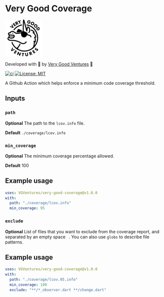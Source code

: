 # Very Good Coverage

[![Very Good Ventures](https://raw.githubusercontent.com/VGVentures/very_good_analysis/main/assets/vgv_logo.png)](https://verygood.ventures)

Developed with 💙 by [Very Good Ventures](https://verygood.ventures) 🦄

[![ci](https://github.com/VGVentures/very-good-coverage/workflows/ci/badge.svg)](https://github.com/VGVentures/very_good_analysis/actions)
[![License: MIT](https://img.shields.io/badge/license-MIT-blue.svg)](https://opensource.org/licenses/MIT)

A Github Action which helps enforce a minimum code coverage threshold.

## Inputs

### `path`

**Optional** The path to the `lcov.info` file.

**Default** `./coverage/lcov.info`

### `min_coverage`

**Optional** The minimum coverage percentage allowed.

**Default** 100

## Example usage

```yaml
uses: VGVentures/very-good-coverage@v1.0.0
with:
  path: "./coverage/lcov.info"
  min_coverage: 95
```

### `exclude`

**Optional** List of files that you want to exclude from the coverage report, and separated by an empty space ` `. You can also use `globs` to describe file patterns.

## Example usage

```yaml
uses: VGVentures/very-good-coverage@v1.0.0
with:
  path: "./coverage/lcov.95.info"
  min_coverage: 100
  exclude: "**/*_observer.dart **/change.dart"
```